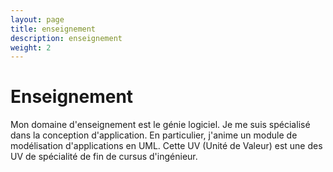 ```yaml
---
layout: page
title: enseignement
description: enseignement
weight: 2
---
```


# Enseignement

Mon domaine d'enseignement est le génie logiciel. Je me suis spécialisé dans la conception d'application. En particulier, j'anime un module de modélisation d'applications en UML. Cette UV (Unité de Valeur) est une des UV de spécialité de fin de cursus d'ingénieur.  
